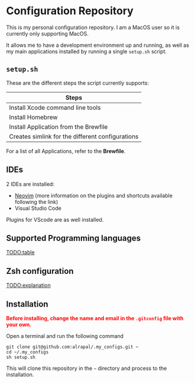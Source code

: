 # Configuration Repository

This is my personal configuration repository. 
I am a MacOS user so it is currently only supporting MacOS. 

It allows me to have a development environment up 
and running, as well as my main applications installed
by running a single `setup.sh` script. 
## `setup.sh`

These are the different steps the script currently supports:

|Steps|
|---|
|Install Xcode command line tools|
|Install Homebrew|
|Install Application from the Brewfile|
|Creates simlink for the different configurations|

For a list of all Applications, refer to the **Brewfile**.

## IDEs

2 IDEs are installed:

- [Neovim](/nvim/README.md) (more information on the plugins and shortcuts available following the link)
- Visual Studio Code

Plugins for VScode are as well installed. 

## Supported Programming languages
<TODO:table>

## Zsh configuration
<TODO:explanation>

## Installation

**<p style="color:red">Before installing, change the name and email in the `.gitconfig` file with your own.</p>**

Open a terminal and run the following command

```shell
git clone git@github.com:alrapal/.my_configs.git ~
cd ~/.my_configs
sh setup.sh
```

This will clone this repository in the `~` directory and process to the installation. 
